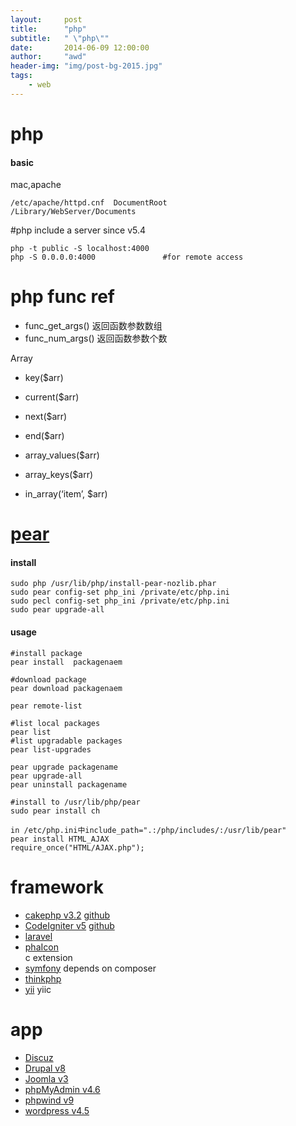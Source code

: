 ```yaml
---
layout:     post
title:      "php"
subtitle:   " \"php\""
date:       2014-06-09 12:00:00
author:     "awd"
header-img: "img/post-bg-2015.jpg"
tags:
    - web
---
```


# php

#### basic

mac,apache

```
/etc/apache/httpd.cnf  DocumentRoot
/Library/WebServer/Documents
```

#php include a server since v5.4

```
php -t public -S localhost:4000 
php -S 0.0.0.0:4000               #for remote access
```


# php func ref

- func_get_args() 返回函数参数数组
- func_num_args() 返回函数参数个数


Array

- key($arr)
- current($arr)
- next($arr)
- end($arr)

- array_values($arr)
- array_keys($arr)
- in_array(‘item’, $arr)

# [pear](http://pear.php.net/)

#### install

```
sudo php /usr/lib/php/install-pear-nozlib.phar
sudo pear config-set php_ini /private/etc/php.ini
sudo pecl config-set php_ini /private/etc/php.ini
sudo pear upgrade-all
```

#### usage

```
#install package
pear install  packagenaem   

#download package
pear download packagenaem  

pear remote-list 

#list local packages
pear list
#list upgradable packages
pear list-upgrades

pear upgrade packagename 
pear upgrade-all
pear uninstall packagename 
```

```
#install to /usr/lib/php/pear
sudo pear install ch

in /etc/php.ini中include_path=".:/php/includes/:/usr/lib/pear"
pear install HTML_AJAX
require_once("HTML/AJAX.php");
```


# framework
- [cakephp v3.2](http://cakephp.org/)
	[github](https://github.com/cakephp/cakephp)
- [CodeIgniter v5](http://www.codeigniter.com/)
	[github](https://github.com/bcit-ci/CodeIgniter)
- [laravel](/2014/06/09/php-laravel)
- [phaIcon](https://phalconphp.com/zh/)  
	c extension
- [symfony](http://symfony.com/) 
	depends on composer
- [thinkphp](/2014/06/09/php-thinkphp)
- [yii](http://www.yiiframework.com/) 
	yiic

# app
- [Discuz](http://www.discuz.net/forum.php)
- [Drupal v8](https://www.drupal.org/)
- [Joomla v3](https://www.joomla.org/)
- [phpMyAdmin v4.6](http://www.phpmyadmin.net/)
- [phpwind v9](http://www.phpwind.net/)
- [wordpress v4.5](/2014/06/09/php-wordpress)
